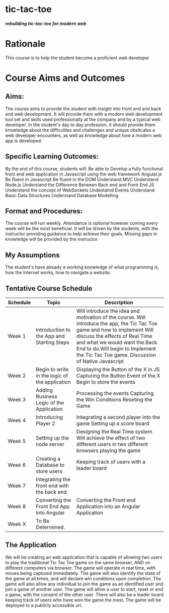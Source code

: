 # tic-tac-toe

##### rebuilding tic-tac-toe for modern web
# Rationale
This course is to help the student become a proficient web developer
# Course Aims and Outcomes
## Aims:
The course aims to provide the student with insight into front end and back end web development. It will provide them with a modern web development tool set and skills used professionally at the company and by a typical web developer. In the student's day to day profession, it should provide them knowledge about the difficulties and challenges and unique obsitcales a web developer encounters, as well as knowledge about how a modern web app is developed. 
## Specific Learning Outcomes:
By the end of this course, students will: 
	Be able to Develop a fully functional front end web application in Javascript using the web framework Angular.js
	Be fluent in Javascript
	Be fluent in the DOM
	Understand MVC
	Understand Node.js
	Understand the Difference Between Back end and Front End JS
	Understand the concept of WebSockets
	Undestatnd Events
	Understand Basic Data Structures
	Understand Database Modelling
## Format and Procedures:  
The course will run weekly. Attendance is optional however coming every week will be the most beneficial.
It will be driven by the students, with the instructor providing guidance to help achieve their goals. Missing gaps in knowledge will be provided by the instructor.
## My Assumptions
The student's have already a working knowledge of what programming is, how the Internet works, how to navigate a website.
## Tentative Course Schedule 
Schedule | Topic|Description
---------|------|-----------
Week 1 | Introduction to the App and Starting Steps | Will introduce the idea and motivation of the course. Will introduce the app, the Tic Tac Toe game and how to implement Will discuss the effects of Real Time and what we would want the Back End to do.Will begin to Implement the Tic Tac Toe game. Discussion of Native Javascript
Week 2 | Begin to write in the logic of the application |Displaying the Button of the X in JS Capturing the Button Event of the X Begin to store the events
Week 3 | Adding Business Logic of the Application | Processing the events Capturing the Win Conditions Reseting the Game
Week 4 | Introducing Player 2 | Integrating a second player into the game Setting up a score board
Week 5 | Setting up the node server | Designing the Real Time system Will achieve the effect of two different users in two different browsers playing the game
Week 6 | Creating a Database to store users | Keeping track of users with a leader board 
Week 7 | Integrating the front end with the back end | 
Week 8 | Converting the Front End App Into Angular | Converting the Front end Application into an Angular Application
Week X | To Be Determined.

## The Application 
We will be creating an web application that is capable of allowing two users to play the traditional Tic Tac Toe game on the same browser, AND on different computers via browser. The game will operate in real time, with moves being captured immediately. The game will also identify the  state of the game at all times, and will declare win conditions upon completion. The game will also allow any individual to join the game as an identified user and join a game of another user. The game will allow a user to start, reset or end a game, with the consent of the other user. There will also be a leader board keeping track of users who have won the game the most. The game will be deployed to a publicly accessible url. 
